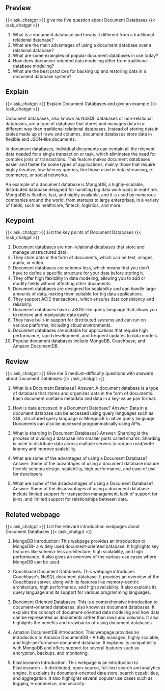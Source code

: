 ## Preview
{{< ask_chatgpt >}}
give me five question about Document Databases
{{< /ask_chatgpt >}}



1. What is a document database and how is it different from a traditional relational database?
2. What are the main advantages of using a document database over a relational database?
3. What are some examples of popular document databases in use today?
4. How does document-oriented data modeling differ from traditional database modeling?
5. What are the best practices for backing up and restoring data in a document database system?   

## Explain
{{< ask_chatgpt >}}
Explain Document Databases and give an example
{{< /ask_chatgpt >}}



Document databases, also known as NoSQL databases or non-relational databases, are a type of database that stores and manages data in a different way than traditional relational databases. Instead of storing data in tables made up of rows and columns, document databases store data in flexible and JSON-like documents.

In document databases, individual documents can contain all the relevant data needed for a single transaction or task, which eliminates the need for complex joins or transactions. This feature makes document databases easier and faster for some types of applications, mainly those that require highly iterative, low-latency queries, like those used in data streaming, e-commerce, or social networks.

An example of a document database is MongoDB, a highly-scalable, distributed database designed for handling big data workloads in real-time. MongoDB is flexible, fast, and highly available, and it is used by numerous companies around the world, from startups to large enterprises, in a variety of fields, such as healthcare, fintech, logistics, and more.   

## Keypoint
{{< ask_chatgpt >}}
List the key points of Document Databases
{{< /ask_chatgpt >}}



1. Document databases are non-relational databases that store and manage unstructured data.
2. They store data in the form of documents, which can be text, images, audio, or video.
3. Document databases are schema-less, which means that you don't have to define a specific structure for your data before storing it.
4. They offer high flexibility in data modeling, allowing you to add or modify fields without affecting other documents.
5. Document databases are designed for scalability and can handle large amounts of data, making them suitable for big data applications.
6. They support ACID transactions, which ensures data consistency and reliability.
7. Document databases have a JSON-like query language that allows you to retrieve and manipulate data easily.
8. They have built-in support for distributed systems and can run on various platforms, including cloud environments.
9. Document databases are suitable for applications that require high performance, rapid development, and frequent updates to data models.
10. Popular document databases include MongoDB, Couchbase, and Amazon DocumentDB.   

## Review
{{< ask_chatgpt >}}
Give me 5 medium-difficulty questions with answers about Document Databases
{{< /ask_chatgpt >}}



1. What is a Document Database?
Answer: A document database is a type of database that stores and organizes data in the form of documents. Each document contains metadata and data in a key-value pair format.

2. How is data accessed in a Document Database?
Answer: Data in a document database can be accessed using query languages such as SQL, structured query language or MongoDB's native query language. Documents can also be accessed programmatically using APIs.

3. What is sharding in Document Databases?
Answer: Sharding is the process of dividing a database into smaller parts called shards. Sharding is used to distribute data across multiple servers to reduce read/write latency and improve scalability.

4. What are some of the advantages of using a Document Database?
Answer: Some of the advantages of using a document database include flexible schema design, scalability, high performance, and ease of use for developers.

5. What are some of the disadvantages of using a Document Database?
Answer: Some of the disadvantages of using a document database include limited support for transaction management, lack of support for joins, and limited support for relationships between data.   

## Related webpage
{{< ask_chatgpt >}}
List the relevant introduction webpages about Document Databases
{{< /ask_chatgpt >}}



1. MongoDB Introduction: 
This webpage provides an introduction to MongoDB- a widely used document-oriented database. It highlights key features like schema-less architecture, high scalability, and high performance. It also gives an overview of the various use cases where MongoDB can be used.

2. Couchbase Document Databases: 
This webpage introduces Couchbase's NoSQL document database. It provides an overview of the Couchbase server, along with its features like memory-centric architecture, high performance, and high availability. It also explains its query language and its support for various programming languages.

3. Document Oriented Databases: 
This is a comprehensive introduction to document-oriented databases, also known as document databases. It explains the concept of document-oriented data modeling and how data can be represented as documents rather than rows and columns. It also highlights the benefits and drawbacks of using document databases.

4. Amazon DocumentDB Introduction: 
This webpage provides an introduction to Amazon DocumentDB - A fully managed, highly scalable, and high-performance document database. It explains its compatibility with MongoDB and offers support for several features such as encryption, backups, and monitoring.

5. Elasticsearch Introduction: 
This webpage is an introduction to Elasticsearch - A distributed, open-source, full-text search and analytics engine. It explains its document-oriented data store, search capabilities, and aggregation. It also highlights several popular use cases such as logging, e-commerce, and security.   

